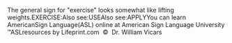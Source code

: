 The general sign for "exercise" looks somewhat like lifting weights.EXERCISE:Also see:USEAlso see:APPLYYou can learn AmericanSign 
		Language(ASL) online at American Sign Language University ™ASLresources 
		by Lifeprint.com  ©  Dr. William Vicars